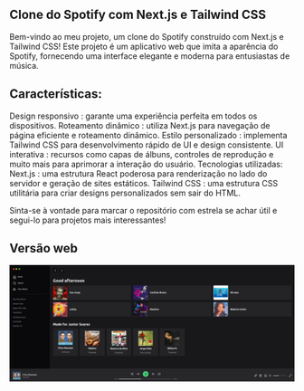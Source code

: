 ## Clone do Spotify com Next.js e Tailwind CSS
Bem-vindo ao meu projeto, um clone do Spotify construído com Next.js e Tailwind CSS! Este projeto é um aplicativo web que imita a aparência do Spotify, fornecendo uma interface elegante e moderna para entusiastas de música.

## Características:
Design responsivo : garante uma experiência perfeita em todos os dispositivos.
Roteamento dinâmico : utiliza Next.js para navegação de página eficiente e roteamento dinâmico.
Estilo personalizado : implementa Tailwind CSS para desenvolvimento rápido de UI e design consistente.
UI interativa : recursos como capas de álbuns, controles de reprodução e muito mais para aprimorar a interação do usuário.
Tecnologias utilizadas:
Next.js : uma estrutura React poderosa para renderização no lado do servidor e geração de sites estáticos.
Tailwind CSS : uma estrutura CSS utilitária para criar designs personalizados sem sair do HTML.

Sinta-se à vontade para marcar o repositório com estrela se achar útil e segui-lo para projetos mais interessantes!


## Versão web
![Captura de tela de 2024-04-18 00-39-47](https://github.com/junior10soares/Spotify/blob/master/public/Capa.png)


